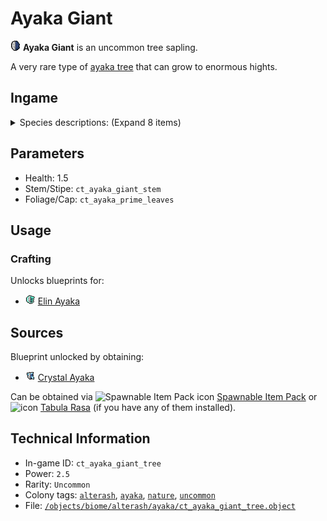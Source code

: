 # Ayaka Giant

<img src="https://raw.githubusercontent.com/Ceterai/Enternia/main/objects/biome/alterash/ayaka/ct_ayaka_giant_tree.png" alt="Ayaka Giant icon" loading="lazy" height="16px" width="auto" /> **Ayaka Giant** is an uncommon tree sapling.

A very rare type of [ayaka tree](https://ceterai.github.io/MyEnternia/Wiki/ayakatree) that can grow to enormous hights.

## Ingame

<details markdown="1"><summary>Species descriptions: (Expand 8 items)</summary>

- Alta: A chamber containing a pretty powerful sapling - it will grow into a gigantic ayaka.
- Apex: I can plant this to grow a tree.
- Avian: I can grow a tree by planting this sapling.
- Floran: Floran plant cute sssapling, grow big bad evil tree!
- Glitch: Wonder. Planting this sapling allows me to grow life.
- Human: This sapling will grow into a tree.
- Hylotl: Such wondrous life, springing forth from the tiniest shoot. Sigh.
- Novakid: It'll grow into a big tree if I plant it.

</details>

## Parameters

- Health: 1.5  
- Stem/Stipe: `ct_ayaka_giant_stem`
- Foliage/Cap: `ct_ayaka_prime_leaves`

## Usage

### Crafting

Unlocks blueprints for:

- <img src="https://raw.githubusercontent.com/Ceterai/Enternia/main/objects/biome/alterash/ayaka/ct_ayaka_elin_tree.png" alt="Elin Ayaka icon" loading="lazy" height="16px" width="auto" /> [Elin Ayaka](https://ceterai.github.io/MyEnternia/Wiki/ElinAyaka)

## Sources

Blueprint unlocked by obtaining:

- <img src="https://raw.githubusercontent.com/Ceterai/Enternia/main/objects/biome/alterash/ayaka/ct_ayaka_crystal_tree.png" alt="Crystal Ayaka icon" loading="lazy" height="16px" width="auto" /> [Crystal Ayaka](https://ceterai.github.io/MyEnternia/Wiki/CrystalAyaka)

Can be obtained via <img src="https://raw.githubusercontent.com/Silverfeelin/Starbound-SpawnableItemPack/master/interface/sip/iconSmall.png" alt="Spawnable Item Pack icon" width="18" height="14"/> [Spawnable Item Pack](https://steamcommunity.com/sharedfiles/filedetails/?id=733665104) or <img src="https://steamuserimages-a.akamaihd.net/ugc/263843960696222713/3EC9A7C005541F7D577EBCB8C5736B4EFC9973D6/" alt="icon" width="8" height="12"/> [Tabula Rasa](https://community.playstarbound.com/resources/the-tabula-rasa.3222/) (if you have any of them installed).

## Technical Information

- In-game ID: `ct_ayaka_giant_tree`
- Power: `2.5`
- Rarity: `Uncommon`
- Colony tags: [`alterash`](https://ceterai.github.io/MyEnternia/Wiki/Tags/Alterash), [`ayaka`](https://ceterai.github.io/MyEnternia/Wiki/Tags/Ayaka), [`nature`](https://ceterai.github.io/MyEnternia/Wiki/Tags/Nature), [`uncommon`](https://ceterai.github.io/MyEnternia/Wiki/Tags/Uncommon)
- File: [`/objects/biome/alterash/ayaka/ct_ayaka_giant_tree.object`](https://github.com/Ceterai/Enternia/blob/main/objects/biome/alterash/ayaka/ct_ayaka_giant_tree.object)
